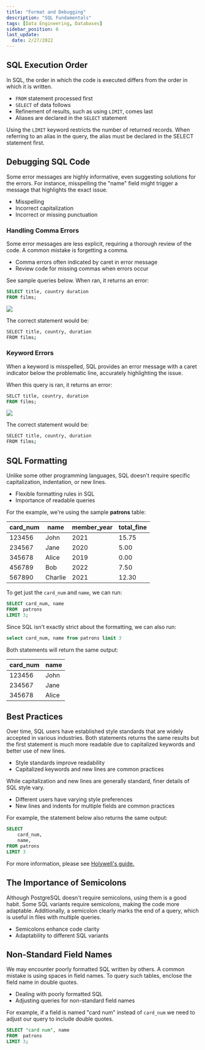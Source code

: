 ```yaml
---
title: "Format and Debugging"
description: "SQL Fundamentals"
tags: [Data Engineering, Databases]
sidebar_position: 6
last_update:
  date: 2/27/2022
---
```




## SQL Execution Order

In SQL, the order in which the code is executed differs from the order in which it is written.

- `FROM` statement processed first
- `SELECT` of data follows
- Refinement of results, such as using `LIMIT`, comes last
- Aliases are declared in the `SELECT` statement

Using the `LIMIT` keyword restricts the number of returned records. When referring to an alias in the query, the alias must be declared in the SELECT statement first.

## Debugging SQL Code

Some error messages are highly informative, even suggesting solutions for the errors. For instance, misspelling the "name" field might trigger a message that highlights the exact issue.

- Misspelling
- Incorrect capitalization
- Incorrect or missing punctuation

### Handling Comma Errors

Some error messages are less explicit, requiring a thorough review of the code. A common mistake is forgetting a comma. 

- Comma errors often indicated by caret in error message
- Review code for missing commas when errors occur

See sample queries below. When ran, it returns an error:

```sql
SELECT title, country duration
FROM films;
```

![](/img/docs/handling-comma-errorssss.png)

The correct statement would be:

```bash
SELECT title, country, duration
FROM films;
```

### Keyword Errors

When a keyword is misspelled, SQL provides an error message with a caret indicator below the problematic line, accurately highlighting the issue.

When this query is ran, it returns an error:

```sql
SELCT title, country, duration
FROM films;
```

![](/img/docs/handling-errors-keywordssss.png)

The correct statement would be:

```bash
SELECT title, country, duration
FROM films;
```


## SQL Formatting 

Unlike some other programming languages, SQL doesn't require specific capitalization, indentation, or new lines. 

- Flexible formatting rules in SQL
- Importance of readable queries

For the example, we're using the sample **patrons** table:


| card_num | name           | member_year | total_fine |
|----------|----------------|-------------|------------|
| 123456   | John           | 2021        | 15.75      |
| 234567   | Jane           | 2020        | 5.00       |
| 345678   | Alice          | 2019        | 0.00       |
| 456789   | Bob            | 2022        | 7.50       |
| 567890   | Charlie        | 2021        | 12.30      |

To get just the `card_num` and `name`, we can run:

```sql
SELECT card_num, name
FROM  patrons 
LIMIT 3; 
```

Since SQL isn't exactly strict about the formatting, we can also run:

```sql
select card_num, name from patrons limit 3 
```

Both statements will return the same output:

| card_num | name           |
|----------|----------------|
| 123456   | John           |
| 234567   | Jane           |
| 345678   | Alice          |


## Best Practices

Over time, SQL users have established style standards that are widely accepted in various industries. Both statements returns the same results but the first statement is much more readable due to capitalized keywords and better use of new lines.

- Style standards improve readability
- Capitalized keywords and new lines are common practices

While capitalization and new lines are generally standard, finer details of SQL style vary.

- Different users have varying style preferences
- New lines and indents for multiple fields are common practices

For example, the statement below also returns the same output:

```sql
SELECT
    card_num,
    name,
FROM patrons
LIMIT 3
```

For more information, please see [Holywell's guide.](https://www.sqlstyle.guide/)

## The Importance of Semicolons

Although PostgreSQL doesn't require semicolons, using them is a good habit. Some SQL variants require semicolons, making the code more adaptable. Additionally, a semicolon clearly marks the end of a query, which is useful in files with multiple queries.

- Semicolons enhance code clarity
- Adaptability to different SQL variants

## Non-Standard Field Names

We may encounter poorly formatted SQL written by others. A common mistake is using spaces in field names. To query such tables, enclose the field name in double quotes. 

- Dealing with poorly formatted SQL
- Adjusting queries for non-standard field names

For example, if a field is named "card num" instead of `card_num` we need to adjust our query to include double quotes.


```sql
SELECT "card num", name
FROM  patrons 
LIMIT 3; 
```

